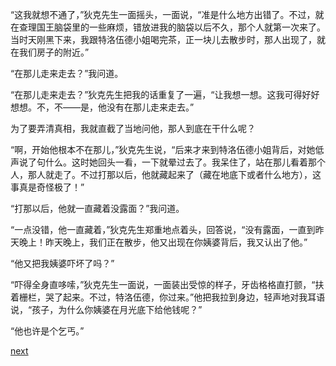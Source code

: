 
“这我就想不通了，”狄克先生一面摇头，一面说，“准是什么地方出错了。不过，就在查理国王脑袋里的一些麻烦，错放进我的脑袋以后不久，那个人就第一次来了。当时天刚黑下来，我跟特洛伍德小姐喝完茶，正一块儿去散步时，那人出现了，就在我们房子的附近。”

“在那儿走来走去？”我问道。

“在那儿走来走去？”狄克先生把我的话重复了一遍，“让我想一想。这我可得好好想想。不，不——是，他没有在那儿走来走去。”

为了要弄清真相，我就直截了当地问他，那人到底在干什么呢？

“啊，开始他根本不在那儿，”狄克先生说，“后来才来到特洛伍德小姐背后，对她低声说了句什么。这时她回头一看，一下就晕过去了。我呆住了，站在那儿看着那个人，那人就走了。不过打那以后，他就藏起来了（藏在地底下或者什么地方），这事真是奇怪极了！”

“打那以后，他就一直藏着没露面？”我问道。

“一点没错，他一直藏着，”狄克先生郑重地点着头，回答说，“没有露面，一直到昨天晚上！昨天晚上，我们正在散步，他又出现在你姨婆背后，我又认出了他。”

“他又把我姨婆吓坏了吗？”

“吓得全身直哆嗦，”狄克先生一面说，一面装出受惊的样子，牙齿格格直打颤，“扶着栅栏，哭了起来。不过，特洛伍德，你过来。”他把我拉到身边，轻声地对我耳语说，“孩子，为什么你姨婆在月光底下给他钱呢？”

“他也许是个乞丐。”

[next](page230)